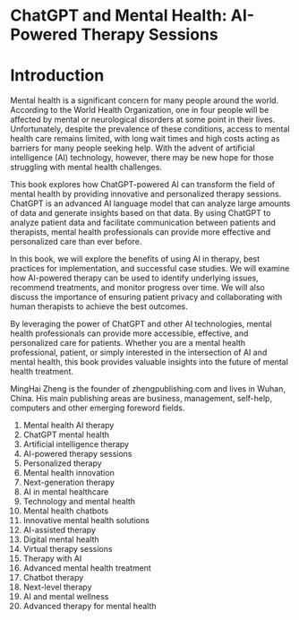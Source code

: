 # ChatGPT and Mental Health: AI-Powered Therapy Sessions

# Introduction

Mental health is a significant concern for many people around the world. According to the World Health Organization, one in four people will be affected by mental or neurological disorders at some point in their lives. Unfortunately, despite the prevalence of these conditions, access to mental health care remains limited, with long wait times and high costs acting as barriers for many people seeking help. With the advent of artificial intelligence (AI) technology, however, there may be new hope for those struggling with mental health challenges.

This book explores how ChatGPT-powered AI can transform the field of mental health by providing innovative and personalized therapy sessions. ChatGPT is an advanced AI language model that can analyze large amounts of data and generate insights based on that data. By using ChatGPT to analyze patient data and facilitate communication between patients and therapists, mental health professionals can provide more effective and personalized care than ever before.

In this book, we will explore the benefits of using AI in therapy, best practices for implementation, and successful case studies. We will examine how AI-powered therapy can be used to identify underlying issues, recommend treatments, and monitor progress over time. We will also discuss the importance of ensuring patient privacy and collaborating with human therapists to achieve the best outcomes.

By leveraging the power of ChatGPT and other AI technologies, mental health professionals can provide more accessible, effective, and personalized care for patients. Whether you are a mental health professional, patient, or simply interested in the intersection of AI and mental health, this book provides valuable insights into the future of mental health treatment.

MingHai Zheng is the founder of zhengpublishing.com and lives in Wuhan, China. His main publishing areas are business, management, self-help, computers and other emerging foreword fields.



1. Mental health AI therapy
2. ChatGPT mental health
3. Artificial intelligence therapy
4. AI-powered therapy sessions
5. Personalized therapy
6. Mental health innovation
7. Next-generation therapy
8. AI in mental healthcare
9. Technology and mental health
10. Mental health chatbots
11. Innovative mental health solutions
12. AI-assisted therapy
13. Digital mental health
14. Virtual therapy sessions
15. Therapy with AI
16. Advanced mental health treatment
17. Chatbot therapy
18. Next-level therapy
19. AI and mental wellness
20. Advanced therapy for mental health

